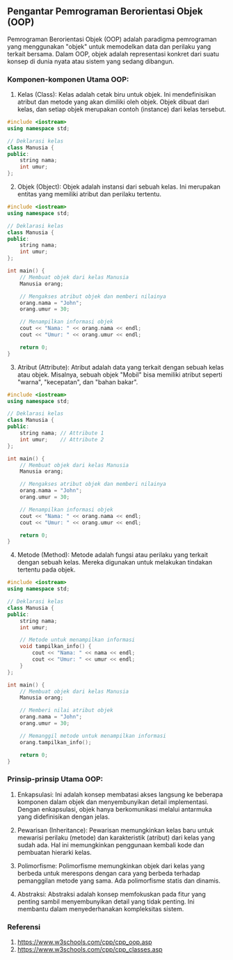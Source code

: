 ## Pengantar Pemrograman Berorientasi Objek (OOP)

Pemrograman Berorientasi Objek (OOP) adalah paradigma pemrograman yang menggunakan "objek" untuk memodelkan data dan perilaku yang terkait bersama. Dalam OOP, objek adalah representasi konkret dari suatu konsep di dunia nyata atau sistem yang sedang dibangun.

### Komponen-komponen Utama OOP:
1. Kelas (Class): Kelas adalah cetak biru untuk objek. Ini mendefinisikan atribut dan metode yang akan dimiliki oleh objek. Objek dibuat dari kelas, dan setiap objek merupakan contoh (instance) dari kelas tersebut.
```c++
#include <iostream>
using namespace std;

// Deklarasi kelas
class Manusia {
public:
    string nama;
    int umur;
};
```

2. Objek (Object): Objek adalah instansi dari sebuah kelas. Ini merupakan entitas yang memiliki atribut dan perilaku tertentu.
```c++
#include <iostream>
using namespace std;

// Deklarasi kelas
class Manusia {
public:
    string nama;
    int umur;
};

int main() {
    // Membuat objek dari kelas Manusia
    Manusia orang;

    // Mengakses atribut objek dan memberi nilainya
    orang.nama = "John";
    orang.umur = 30;

    // Menampilkan informasi objek
    cout << "Nama: " << orang.nama << endl;
    cout << "Umur: " << orang.umur << endl;

    return 0;
}
```

3. Atribut (Attribute): Atribut adalah data yang terkait dengan sebuah kelas atau objek. Misalnya, sebuah objek "Mobil" bisa memiliki atribut seperti "warna", "kecepatan", dan "bahan bakar".
```c++
#include <iostream>
using namespace std;

// Deklarasi kelas
class Manusia {
public:
    string nama; // Attribute 1
    int umur;    // Attribute 2
};

int main() {
    // Membuat objek dari kelas Manusia
    Manusia orang;

    // Mengakses atribut objek dan memberi nilainya
    orang.nama = "John";
    orang.umur = 30;

    // Menampilkan informasi objek
    cout << "Nama: " << orang.nama << endl;
    cout << "Umur: " << orang.umur << endl;

    return 0;
}
```

4. Metode (Method): Metode adalah fungsi atau perilaku yang terkait dengan sebuah kelas. Mereka digunakan untuk melakukan tindakan tertentu pada objek.
```c++
#include <iostream>
using namespace std;

// Deklarasi kelas
class Manusia {
public:
    string nama;
    int umur;

    // Metode untuk menampilkan informasi
    void tampilkan_info() {
        cout << "Nama: " << nama << endl;
        cout << "Umur: " << umur << endl;
    }
};

int main() {
    // Membuat objek dari kelas Manusia
    Manusia orang;

    // Memberi nilai atribut objek
    orang.nama = "John";
    orang.umur = 30;

    // Memanggil metode untuk menampilkan informasi
    orang.tampilkan_info();

    return 0;
}
```

### Prinsip-prinsip Utama OOP:
1. Enkapsulasi: Ini adalah konsep membatasi akses langsung ke beberapa komponen dalam objek dan menyembunyikan detail implementasi. Dengan enkapsulasi, objek hanya berkomunikasi melalui antarmuka yang didefinisikan dengan jelas.

2. Pewarisan (Inheritance): Pewarisan memungkinkan kelas baru untuk mewarisi perilaku (metode) dan karakteristik (atribut) dari kelas yang sudah ada. Hal ini memungkinkan penggunaan kembali kode dan pembuatan hierarki kelas.

3. Polimorfisme: Polimorfisme memungkinkan objek dari kelas yang berbeda untuk merespons dengan cara yang berbeda terhadap pemanggilan metode yang sama. Ada polimorfisme statis dan dinamis.

4. Abstraksi: Abstraksi adalah konsep memfokuskan pada fitur yang penting sambil menyembunyikan detail yang tidak penting. Ini membantu dalam menyederhanakan kompleksitas sistem.

### Referensi
1. https://www.w3schools.com/cpp/cpp_oop.asp
2. https://www.w3schools.com/cpp/cpp_classes.asp

